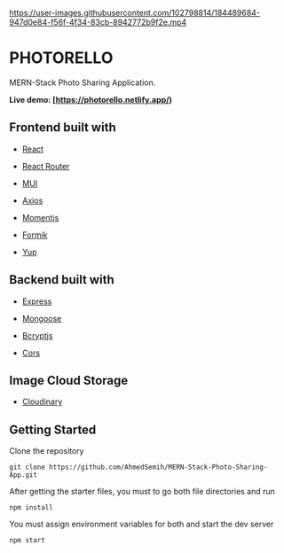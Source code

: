 https://user-images.githubusercontent.com/102798814/184489684-947d0e84-f56f-4f34-83cb-8942772b9f2e.mp4

# PHOTORELLO

MERN-Stack Photo Sharing Application.

**Live demo: [https://photorello.netlify.app/)**

## Frontend built with

- [React](https://reactjs.org/)

- [React Router](https://v5.reactrouter.com/)

- [MUI](https://mui.com/)

- [Axios](https://axios-http.com/docs/intro/)

- [Momentjs](https://momentjs.com/)

- [Formik](https://formik.org/)

- [Yup](https://www.npmjs.com/package/yup)

## Backend built with

- [Express](https://expressjs.com/)

- [Mongoose](https://mongoosejs.com/)

- [Bcryptjs](https://www.npmjs.com/package/bcryptjs)

- [Cors](https://www.npmjs.com/package/cors)

## Image Cloud Storage

- [Cloudinary](https://cloudinary.com/)

## Getting Started

Clone the repository

```
git clone https://github.com/AhmedSemih/MERN-Stack-Photo-Sharing-App.git
```

After getting the starter files, you must to go both file directories and run

```
npm install
```

You must assign environment variables for both and start the dev server

```
npm start
```
